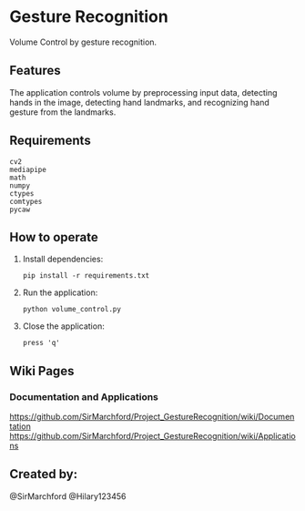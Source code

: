 # Gesture Recognition
Volume Control by gesture recognition.
## Features
The application controls volume by preprocessing input data, detecting hands in the image, detecting hand landmarks, and recognizing hand gesture from the landmarks.
## Requirements
```
cv2
mediapipe
math
numpy
ctypes
comtypes
pycaw
```
## How to operate
1. Install dependencies:
   ```
   pip install -r requirements.txt
   ```
2. Run the application:
   ```
   python volume_control.py
   ```
3. Close the application:
   ```
   press 'q'
   ```
## Wiki Pages
### Documentation and Applications
https://github.com/SirMarchford/Project_GestureRecognition/wiki/Documentation
https://github.com/SirMarchford/Project_GestureRecognition/wiki/Applications

## Created by:
@SirMarchford
@Hilary123456
